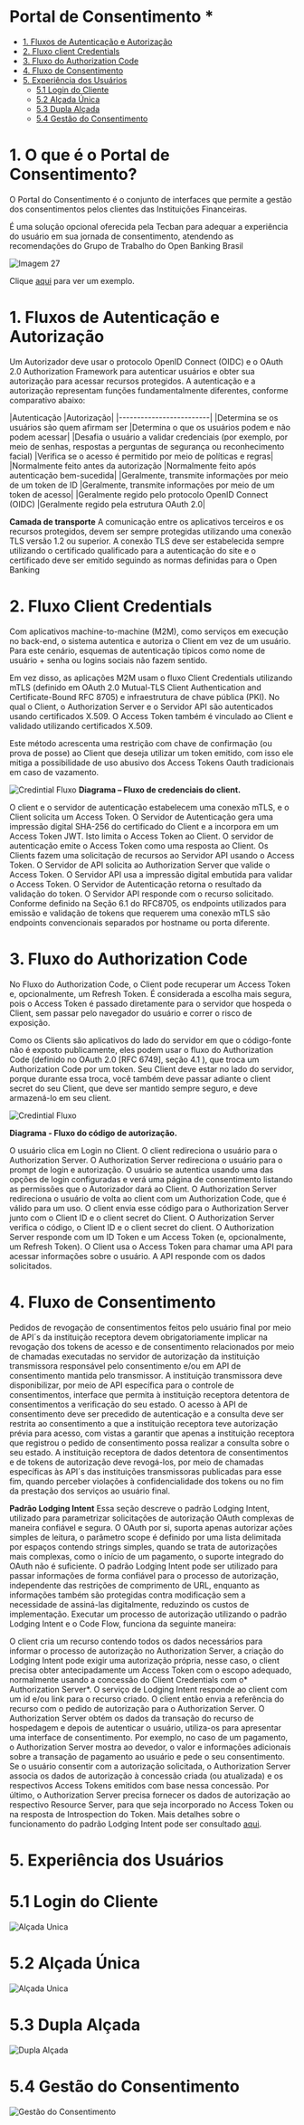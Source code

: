 # Portal de Consentimento *

- [1. Fluxos de Autenticação e Autorização](#1-fluxos-de-autenticação-e-autorização)
- [2. Fluxo client Credentials](#2-fluxo-client-credentials)
- [3. Fluxo do Authorization Code](#3-fluxo-do-authorization-code)
- [4. Fluxo de Consentimento](#4-fluxo-de-consentimento)
- [5. Experiência dos Usuários](#5-experiência-dos-usuários)
  - [5.1 Login do Cliente](#51-login-do-cliente)
  - [5.2 Alçada Única](#52-alçada-única)
  - [5.3 Dupla Alçada](#53-dupla-alçada)
  - [5.4 Gestão do Consentimento](#54-gestão-do-consentimento)


# 1. O que é o Portal de Consentimento?
O Portal do Consentimento é o conjunto de interfaces que permite a gestão dos consentimentos pelos clientes das Instituições Financeiras.

É uma solução opcional oferecida pela Tecban para adequar a experiência do usuário em sua jornada de consentimento, atendendo as recomendações do Grupo de Trabalho do Open Banking Brasil


![Imagem 27](../images/imagem_27.jpg)

Clique [aqui](https://www.figma.com/proto/2CSuJxStBqSm80KR5yrOWX/Wireframes-e-Jornada?node-id=108%3A902&scaling=min-zoom) para ver um exemplo.

# 1. Fluxos de Autenticação e Autorização
Um Autorizador deve usar o protocolo OpenID Connect (OIDC) e o OAuth 2.0 Authorization Framework para autenticar usuários e obter sua autorização para acessar recursos protegidos.
A autenticação e a autorização representam funções fundamentalmente diferentes, conforme comparativo abaixo:


|Autenticação	|Autorização|
|-------------------------|
|Determina se os usuários são quem afirmam ser	|Determina o que os usuários podem e não podem acessar|
|Desafia o usuário a validar credenciais (por exemplo, por meio de senhas, respostas a perguntas de segurança ou reconhecimento facial)	|Verifica se o acesso é permitido por meio de políticas e regras|
|Normalmente feito antes da autorização	|Normalmente feito após autenticação bem-sucedida|
|Geralmente, transmite informações por meio de um token de ID	|Geralmente, transmite informações por meio de um token de acesso|
|Geralmente regido pelo protocolo OpenID Connect (OIDC)	|Geralmente regido pela estrutura OAuth 2.0|

<b>Camada de transporte</b>
A comunicação entre os aplicativos terceiros e os recursos protegidos, devem ser sempre protegidas utilizando uma conexão TLS versão 1.2 ou superior. A conexão TLS deve ser estabelecida sempre utilizando o certificado qualificado para a autenticação do site e o certificado deve ser emitido seguindo as normas definidas para o Open Banking


# 2. Fluxo Client Credentials
Com aplicativos machine-to-machine (M2M), como serviços em execução no back-end, o sistema autentica e autoriza o Client em vez de um usuário. Para este cenário, esquemas de autenticação típicos como nome de usuário + senha ou logins sociais não fazem sentido.

Em vez disso, as aplicações M2M usam o fluxo Client Credentials utilizando mTLS (definido em OAuth 2.0 Mutual-TLS Client Authentication and Certificate-Bound RFC 8705) e infraestrutura de chave pública (PKI). No qual o Client, o Authorization Server e o Servidor API são autenticados usando certificados X.509. O Access Token também é vinculado ao Client e validado utilizando certificados X.509.

Este método acrescenta uma restrição com chave de confirmação (ou prova de posse) ao Client que deseja utilizar um token emitido, com isso ele mitiga a possibilidade de uso abusivo dos Access Tokens Oauth tradicionais em caso de vazamento.

![Credintial Fluxo](../images/imagem_32.png)
<b>Diagrama – Fluxo de credenciais do client.</b>

O client e o servidor de autenticação estabelecem uma conexão mTLS, e o Client solicita um Access Token.
O Servidor de Autenticação gera uma impressão digital SHA-256 do certificado do Client e a incorpora em um Access Token JWT. Isto limita o Access Token ao Client.
O servidor de autenticação emite o Access Token como uma resposta ao Client.
Os Clients fazem uma solicitação de recursos ao Servidor API usando o Access Token.
O Servidor de API solicita ao Authorization Server que valide o Access Token.
O Servidor API usa a impressão digital embutida para validar o Access Token.
O Servidor de Autenticação retorna o resultado da validação do token.
O Servidor API responde com o recurso solicitado.
Conforme definido na Seção 6.1 do RFC8705, os endpoints utilizados para emissão e validação de tokens que requerem uma conexão mTLS são endpoints convencionais separados por hostname ou porta diferente.


# 3. Fluxo do Authorization Code
No Fluxo do Authorization Code, o Client pode recuperar um Access Token e, opcionalmente, um Refresh Token. É considerada a escolha mais segura, pois o Access Token é passado diretamente para o servidor que hospeda o Client, sem passar pelo navegador do usuário e correr o risco de exposição.

Como os Clients são aplicativos do lado do servidor em que o código-fonte não é exposto publicamente, eles podem usar o fluxo do Authorization Code (definido no OAuth 2.0 [RFC 6749], seção 4.1 ), que troca um Authorization Code por um token. Seu Client deve estar no lado do servidor, porque durante essa troca, você também deve passar adiante o client secret do seu Client, que deve ser mantido sempre seguro, e deve armazená-lo em seu client.

![Credintial Fluxo](../images/imagem_33.png)

<b>Diagrama - Fluxo do código de autorização.</b>

O usuário clica em Login no Client.
O client redireciona o usuário para o Authorization Server.
O Authorization Server redireciona o usuário para o prompt de login e autorização.
O usuário se autentica usando uma das opções de login configuradas e verá uma página de consentimento listando as permissões que o Autorizador dará ao Client.
O Authorization Server redireciona o usuário de volta ao client com um Authorization Code, que é válido para um uso.
O client envia esse código para o Authorization Server junto com o Client ID e o client secret do Client.
O Authorization Server verifica o código, o Client ID e o client secret do client.
O Authorization Server responde com um ID Token e um Access Token (e, opcionalmente, um Refresh Token).
O Client usa o Access Token para chamar uma API para acessar informações sobre o usuário.
A API responde com os dados solicitados.

# 4. Fluxo de Consentimento
Pedidos de revogação de consentimentos feitos pelo usuário final por meio de API´s da instituição receptora devem obrigatoriamente implicar na revogação dos tokens de acesso e de consentimento relacionados por meio de chamadas executadas no servidor de autorização da instituição transmissora responsável pelo consentimento e/ou em API de consentimento mantida pelo transmissor.
A instituição transmissora deve disponibilizar, por meio de API específica para o controle de consentimentos, interface que permita à instituição receptora detentora de consentimentos a verificação do seu estado.
O acesso à API de consentimento deve ser precedido de autenticação e a consulta deve ser restrita ao consentimento a que a instituição receptora teve autorização prévia para acesso, com vistas a garantir que apenas a instituição receptora que registrou o pedido de consentimento possa realizar a consulta sobre o seu estado. A instituição receptora de dados detentora de consentimentos e de tokens de autorização deve revogá-los, por meio de chamadas específicas às API´s das instituições transmissoras publicadas para esse fim, quando perceber violações à confidencialidade dos tokens ou no fim da prestação dos serviços ao usuário final.

<b>Padrão Lodging Intent</b>
Essa seção descreve o padrão Lodging Intent, utilizado para parametrizar solicitações de autorização OAuth complexas de maneira confiável e segura.
O OAuth por si, suporta apenas autorizar ações simples de leitura, o parâmetro scope é definido por uma lista delimitada por espaços contendo strings simples, quando se trata de autorizações mais complexas, como o início de um pagamento, o suporte integrado do OAuth não é suficiente. O padrão Lodging Intent pode ser utilizado para passar informações de forma confiável para o processo de autorização, independente das restrições de comprimento de URL, enquanto as informações também são protegidas contra modificação sem a necessidade de assiná-las digitalmente, reduzindo os custos de implementação. Executar um processo de autorização utilizando o padrão Lodging Intent e o Code Flow, funciona da seguinte maneira:

O client cria um recurso contendo todos os dados necessários para informar o processo de autorização no Authorization Server, a criação do Lodging Intent pode exigir uma autorização própria, nesse caso, o client precisa obter antecipadamente um Access Token com o escopo adequado, normalmente usando a concessão do Client Credentials com o* Authorization Server*.
O serviço de Lodging Intent responde ao client com um id e/ou link para o recurso criado.
O client então envia a referência do recurso com o pedido de autorização para o Authorization Server. O Authorization Server obtém os dados da transação do recurso de hospedagem e depois de autenticar o usuário, utiliza-os para apresentar uma interface de consentimento. Por exemplo, no caso de um pagamento, o Authorization Server mostra ao devedor, o valor e informações adicionais sobre a transação de pagamento ao usuário e pede o seu consentimento.
Se o usuário consentir com a autorização solicitada, o Authorization Server associa os dados de autorização à concessão criada (ou atualizada) e os respectivos Access Tokens emitidos com base nessa concessão. Por último, o Authorization Server precisa fornecer os dados de autorização ao respectivo Resource Server, para que seja incorporado no Access Token ou na resposta de Introspection do Token.
Mais detalhes sobre o funcionamento do padrão Lodging Intent pode ser consultado [aqui](https://bitbucket.org/openid/fapi/src/master/Financial_API_Lodging_Intent.md).

# 5. Experiência dos Usuários

# 5.1 Login do Cliente
![Alçada Unica](../images/imagem_30.jpg)

# 5.2 Alçada Única
![Alçada Unica](../images/imagem_28.jpg)

# 5.3 Dupla Alçada
![Dupla Alçada](../images/imagem_29.jpg)

# 5.4 Gestão do Consentimento
![Gestão do Consentimento](../images/imagem_31.jpg)
